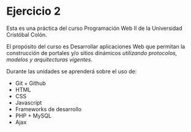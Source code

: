 # Ejercicio 2

Esta es una práctica del curso Programación Web II de la Universidad Cristóbal Colón.

El propósito del curso es Desarrollar aplicaciones Web que permitan la construcción de portales y/o sitios dinámicos *utilizando protocolos, modelos y arquitecturas vigentes*.

Durante las unidades se aprenderá sobre el uso de:

- Git + Github
- HTML
- CSS
- Javascript
- Frameworks de desarrollo
- PHP + MySQL
- Ajax